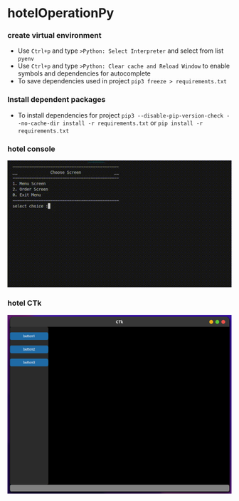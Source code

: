 # hotelOperationPy

### create virtual environment
- Use `Ctrl+p` and type `>Python: Select Interpreter` and select from list `pyenv`
- Use `Ctrl+p` and type `>Python: Clear cache and Reload Window` to enable symbols and dependencies for autocomplete
- To save dependencies used in project `pip3 freeze > requirements.txt`


### Install dependent packages
- To install dependencies for project `pip3 --disable-pip-version-check --no-cache-dir install -r requirements.txt` or `pip install -r requirements.txt`

### hotel console

![hotelConsole](./docs/hotel-console.gif)

### hotel CTk

![hotelCTk](./docs/hotel-CTk.png)